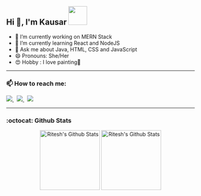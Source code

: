 ## Hi 👋, I'm Kausar <img src="https://media4.giphy.com/media/PgnpGT8tJsWfNabS8d/giphy.gif" width="50">  


- 🔭 I’m currently working on MERN Stack
- 🌱 I’m currently learning React and NodeJS
- 💬 Ask me about Java, HTML, CSS and JavaScript
- 😄 Pronouns: She/Her
- :heart_eyes: Hobby : I love painting:art:
<hr></hr>


 ### 📫 How to reach me: 

  <p float="left">
   <a href="https://twitter.com/Kausarsayyed20">
  <img src="https://img.icons8.com/glyph-neue/64/undefined/twitter-squared.png"/>
</a>
&nbsp
<a href="https://www.linkedin.com/in/kausar-sayyed07/">
  <img src="https://img.icons8.com/glyph-neue/64/undefined/linkedin.png"/>
</a>&nbsp
<a href="mailto:kausarsayyed.20@gmail.com">
  <img src="https://img.icons8.com/material-two-tone/64/undefined/gmail.png"/>
</a>
</p>

<hr></hr>

### :octocat: Github Stats
<p align="center">
    <img height="160" alt="Ritesh's Github Stats"
        src="https://github-readme-stats.vercel.app/api?username=kausarsayyed20&show_icons=true&theme=tokyonight&count_private=true" />
    <img alt="Ritesh's Github Stats" height="160"
        src="https://github-readme-stats.vercel.app/api/top-langs/?username=kausarsayyed20&hide=assembly&layout=compact&theme=tokyonight&count_private=true" />
</p>
